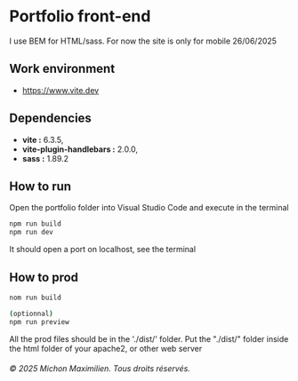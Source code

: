 # Portfolio front-end

I use BEM for HTML/sass.
For now the site is only for mobile 26/06/2025

## Work environment

- https://www.vite.dev

## Dependencies
- <strong>vite :</strong> 6.3.5,
- <strong>vite-plugin-handlebars :</strong> 2.0.0,
- <strong>sass :</strong> 1.89.2

## How to run

Open the portfolio folder into Visual Studio Code and execute in the terminal
```bash
npm run build
npm run dev
```

It should open a port on localhost, see the terminal

## How to prod

```bash
nom run build

(optionnal)
npm run preview
```
All the prod files should be in the './dist/' folder. Put the "./dist/" folder inside the html folder of your apache2, or other web server

###### &copy; 2025 Michon Maximilien. Tous droits réservés.
